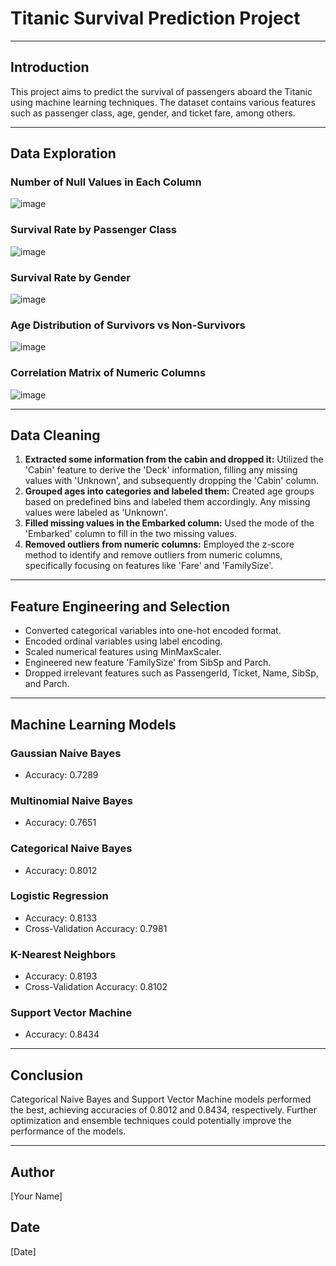# Titanic Survival Prediction Project

---

## Introduction

This project aims to predict the survival of passengers aboard the Titanic using machine learning techniques. The dataset contains various features such as passenger class, age, gender, and ticket fare, among others.

---

## Data Exploration

### Number of Null Values in Each Column
![image](https://github.com/17-doha/Titanic-Survival-Prediction-Project/assets/65771031/afe66ac6-5ec4-4b07-adf8-a3865cf39c88)


### Survival Rate by Passenger Class
![image](https://github.com/17-doha/Titanic-Survival-Prediction-Project/assets/65771031/c72270a7-9977-4e6d-a7fa-5316f7b48242)


### Survival Rate by Gender
![image](https://github.com/17-doha/Titanic-Survival-Prediction-Project/assets/65771031/e0a5db69-d999-4602-8993-b4d753d01387)


### Age Distribution of Survivors vs Non-Survivors
![image](https://github.com/17-doha/Titanic-Survival-Prediction-Project/assets/65771031/496b17c1-8254-46af-b5ad-2a5d219702e8)


### Correlation Matrix of Numeric Columns
![image](https://github.com/17-doha/Titanic-Survival-Prediction-Project/assets/65771031/ae4ac584-484b-4903-ae92-9e9b74532b51)


---

## Data Cleaning

1. **Extracted some information from the cabin and dropped it:** Utilized the 'Cabin' feature to derive the 'Deck' information, filling any missing values with 'Unknown', and subsequently dropping the 'Cabin' column.
2. **Grouped ages into categories and labeled them:** Created age groups based on predefined bins and labeled them accordingly. Any missing values were labeled as 'Unknown'.
3. **Filled missing values in the Embarked column:** Used the mode of the 'Embarked' column to fill in the two missing values.
4. **Removed outliers from numeric columns:** Employed the z-score method to identify and remove outliers from numeric columns, specifically focusing on features like 'Fare' and 'FamilySize'.

---

## Feature Engineering and Selection

- Converted categorical variables into one-hot encoded format.
- Encoded ordinal variables using label encoding.
- Scaled numerical features using MinMaxScaler.
- Engineered new feature 'FamilySize' from SibSp and Parch.
- Dropped irrelevant features such as PassengerId, Ticket, Name, SibSp, and Parch.

---

## Machine Learning Models

### Gaussian Naive Bayes
- Accuracy: 0.7289

### Multinomial Naive Bayes
- Accuracy: 0.7651

### Categorical Naive Bayes
- Accuracy: 0.8012

### Logistic Regression
- Accuracy: 0.8133
- Cross-Validation Accuracy: 0.7981

### K-Nearest Neighbors
- Accuracy: 0.8193
- Cross-Validation Accuracy: 0.8102

### Support Vector Machine
- Accuracy: 0.8434

---

## Conclusion

Categorical Naive Bayes and Support Vector Machine models performed the best, achieving accuracies of 0.8012 and 0.8434, respectively. Further optimization and ensemble techniques could potentially improve the performance of the models.

---

## Author

[Your Name]

## Date

[Date]
